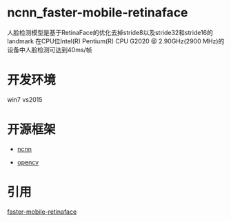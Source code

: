 # ncnn_faster-mobile-retinaface

人脸检测模型是基于RetinaFace的优化去掉stride8以及stride32和stride16的landmark
在CPU位Intel(R) Pentium(R) CPU G2020 @ 2.90GHz(2900 MHz)的设备中人脸检测可达到40ms/帧

# 开发环境

win7
vs2015


# 开源框架

+ [ncnn](https://github.com/Tencent/ncnn)

+ [opencv](https://github.com/opencv/opencv)

# 引用

[faster-mobile-retinaface](https://github.com/1996scarlet/faster-mobile-retinaface)
